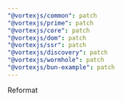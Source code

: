 ```yaml
---
"@vortexjs/common": patch
"@vortexjs/prime": patch
"@vortexjs/core": patch
"@vortexjs/dom": patch
"@vortexjs/ssr": patch
"@vortexjs/discovery": patch
"@vortexjs/wormhole": patch
"@vortexjs/bun-example": patch
---
```


Reformat
